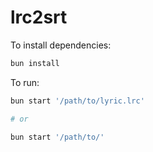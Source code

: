 # lrc2srt

To install dependencies:

```bash
bun install
```

To run:

```bash
bun start '/path/to/lyric.lrc'

# or

bun start '/path/to/'
```
